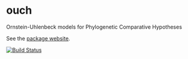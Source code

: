 # ouch
Ornstein-Uhlenbeck models for Phylogenetic Comparative Hypotheses

See the [package website](http://kingaa.github.io/ouch/).

[![Build Status](https://travis-ci.org/kingaa/ouch.svg?branch=master)](https://travis-ci.org/kingaa/ouch)
